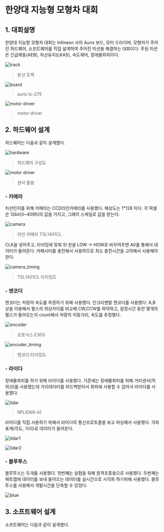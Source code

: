 # 한양대 지능형 모형차 대회

## 1. 대회설명

한양대 지능형 모형차 대회는 Infineon 사의 Aurix 보드, 모터 드라이버, 모형차가 주어진 하드웨어, 소프트웨어를 직접 설계하여 주어진 미션을 해결하는 대회이다. 주된 미션은 긴급제동(AEB), 차선유지(LKAS), 속도제어, 장애물회피이다.

![track](img/track.jpg)
>본선 트랙

![board](img/board.png)
> aurix tc-275

![motor driver](img/motor_driver.png)
> motor driver
## 2. 하드웨어 설계 

하드웨어는 다음과 같이 설계했다.

![hardware](img/hardware.png)
> 하드웨어 구성도


![motor driver](img/sensor.png)
> 센서 활용

### - 카메라
차선인지를 위해 카메라는 CCD라인카메라를 사용했다. 해상도는 1*128 이다. 각 픽셀은 12bit(0~4095)의 값을 가지고, 그레이 스케일로 값을 받는다.

![camera](img/camera.jpg)
> 라인 카메라 TSL1401CL

CLK을 넣어주고, 타이밍에 맞춰 SI 핀을 LOW -> HOW로 바꾸어주면 A0를 통해서 데이터가 들어온다. 커패시터를 충전해서 사용하므로 최소 충전시간을 고려해서 사용해야한다.

![camera_timing](img/camera_timing.png)
> TSL1401CL 타이밍도


### - 엔코더
엔코더는 차량의 속도를 측정하기 위해 사용했다. 인크리멘탈 엔코더를 사용했다. A,B 상을 이용해서 펄스의 위상차이를 비교해 CW,CCW를 파악하고, 일정시간 동안 몇개의 펄스가 들어오는지 count해서 차량의 이동거리, 속도를 추정했다.

![encoder](img/e30s.jpg)
> 오토닉스 E30S

![encoder_timing](img/encoder_timing.png)
> 엔코더 타이밍도

### - 라이다
장애물회피를 하기 위해 라이다를 사용했다. 기존에는 장애물회피를 위해 거리센서(적외선)를 사용했는데 거리데이터를 피드백받아서 회피에 사용할 수 없어서 라이다를 사용했다.  

![lidar](img/lidar0.png)
> RPLIDAR-A1



라이다를 직접 사용하기 위해서 라이다의 통신프로토콜을 보고 파싱해서 사용했다. 극좌표계(각도, 거리)로 데이터가 들어온다. 

![lidar1](img/lidar1.png)

![lidar2](img/lidar2.png)

### - 블루투스

블루투스는 두개를 사용했다. 첫번째는 실험을 위해 원격조종용으로 사용했다. 두번째는 매트랩에 데이터를 보내 들어오는 데이터를 실시간으로 시각화 하기위해 사용했다. 블루투스를 사용해서 개발시간을 단축할 수 있었다. 

![blue](img/blue.jpg)


## 3. 소프트웨어 설계 
소프트웨어는 다음과 같이 설계했다.

